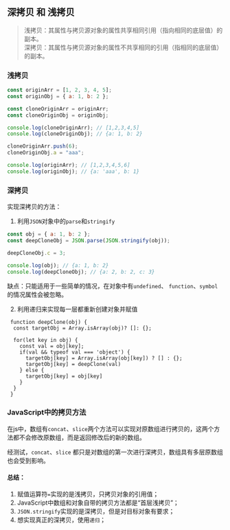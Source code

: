 ## 深拷贝 和 浅拷贝

> 浅拷贝：其属性与拷贝源对象的属性共享相同引用（指向相同的底层值）的副本。  
> 深拷贝：其属性与拷贝源对象的属性不共享相同的引用（指相同的底层值）的副本。

### 浅拷贝

```js
const originArr = [1, 2, 3, 4, 5];
const originObj = { a: 1, b: 2 };

const cloneOriginArr = originArr;
const cloneOriginObj = originObj;

console.log(cloneOriginArr); // [1,2,3,4,5]
console.log(cloneOriginObj); // {a: 1, b: 2}

cloneOriginArr.push(6);
cloneOriginObj.a = "aaa";

console.log(originArr); // [1,2,3,4,5,6]
console.log(originObj); // {a: 'aaa', b: 1}
```

### 深拷贝

实现深拷贝的方法：

1. 利用`JSON`对象中的`parse`和`stringify`

```js
const obj = { a: 1, b: 2 };
const deepCloneObj = JSON.parse(JSON.stringify(obj));

deepCloneObj.c = 3;

console.log(obj); // {a: 1, b: 2}
console.log(deepCloneObj); // {a: 2, b: 2, c: 3}
```

缺点：只能适用于一些简单的情况，在对象中有`undefined`、 `function`、`symbol`的情况属性会被忽略。

2. 利用递归来实现每一层都重新创建对象并赋值

```JS
 function deepClone(obj) {
  const targetObj = Array.isArray(obj)? []: {};

  for(let key in obj) {
    const val = obj[key];
    if(val && typeof val === 'object') {
      targetObj[key] = Array.isArray(obj[key]) ? [] : {};
      targetObj[key] = deepClone(val)
    } else {
      targetObj[key] = obj[key]
    }
  }
 }
```

### JavaScript中的拷贝方法
在js中，数组有`concat`、`slice`两个方法可以实现对原数组进行拷贝的，这两个方法都不会修改原数组，而是返回修改后的新的数组。

经测试，`concat`、`slice` 都只是对数组的第一次进行深拷贝，数组具有多层原数组也会受到影响。

#### 总结：
1. 赋值运算符`=`实现的是浅拷贝，只拷贝对象的引用值；
2. JavaScript中数组和对象自带的拷贝方法都是“首层浅拷贝”；
3. `JSON.stringify`实现的是深拷贝，但是对目标对象有要求；
4. 想实现真正的深拷贝，使用`递归`；